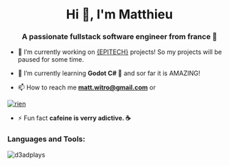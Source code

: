 <h1 align="center">Hi 👋, I'm Matthieu</h1>
<h3 align="center">A passionate fullstack software engineer from france 🥐</h3>

- 🔭 I’m currently working on [{EPITECH}](https://www.epitech.eu/) projects! So my projects will be paused for some time.

- 🌱 I’m currently learning **Godot C# 🤔** and sor far it is AMAZING!

- 📫 How to reach me **matt.witro@gmail.com** or

<a href=""><img src="https://discord.c99.nl/widget/theme-4/281718112427048960.png" alt="rien"/></a>

- ⚡ Fun fact **cafeine is verry adictive. ☕**

<h3 align="left">Languages and Tools:</h3>

<p><img align="center" src="https://github-readme-stats.vercel.app/api/top-langs?username=d3adplays&show_icons=true&locale=en&layout=compact" alt="d3adplays" /></p>
